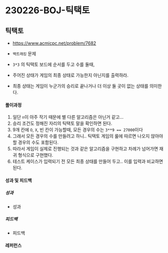 # 230226-BOJ-틱택토

## 틱택토

- https://www.acmicpc.net/problem/7682

- `백트래킹` 문제

- `3*3` 의 틱택토 보드에 순서를 두고 수를 둘때,

- 주어진 상태가 게임의 최종 상태로 가능한지 아닌지를 출력하라.

- 최종 상태는 게임이 누군가의 승리로 끝나거나 더 이상 둘 곳이 없는 상태를 의미한다.

#### 풀이과정

1. 일단 `n`이 아주 작기 때문에 별 다른 알고리즘은 아닌거 같고...
2. 승리 조건도 정해진 자리의 틱택토 말을 확인하면 된다.
3. 9개 칸에 `O`, `X`, 빈 칸이 가능할때, 모든 경우의 수는 `3**9 == 27000`이다
4. 그래서 모든 경우의 수를 만들려고 하니.. 틱택토 게임의 룰에 따르면 나오지 않아야 할 경우의 수도 포함된다.
5. 따라서 게임이 실제로 진행되는 것과 같은 알고리즘을 구현하고 차례가 넘어가면 재귀 형식으로 구현했다.
6. 테스트 케이스가 입력되기 전 모든 최종 상태를 만들어 두고.. 이를 입력과 비교하면 된다.

#### 성과 및 피드백

##### 성과

- 성과

##### 피드백

- 피드백

#### 레퍼런스

> 
